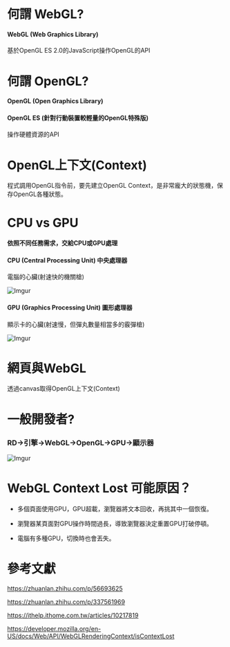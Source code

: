 # 何謂 WebGL?
#### WebGL (Web Graphics Library)
基於OpenGL ES 2.0的JavaScript操作OpenGL的API

# 何謂 OpenGL?
#### OpenGL (Open Graphics Library)
#### OpenGL ES (針對行動裝置較輕量的OpenGL特殊版)
操作硬體資源的API

# OpenGL上下文(Context)
程式調用OpenGL指令前，要先建立OpenGL Context，是非常龐大的狀態機，保存OpenGL各種狀態。

## 
# CPU vs GPU
#### 依照不同任務需求，交給CPU或GPU處理
#### CPU (Central Processing Unit) 中央處理器
電腦的心臟(射速快的機關槍)
  
![Imgur](https://i.imgur.com/Y7rPVxM.gif)

#### GPU (Graphics Processing Unit) 圖形處理器
顯示卡的心臟(射速慢，但彈丸數量相當多的霰彈槍)
  
![Imgur](https://i.imgur.com/HV4TpeX.gif)

# 網頁與WebGL
透過canvas取得OpenGL上下文(Context)

# 一般開發者?
### RD->引擎->WebGL->OpenGL->GPU->顯示器

![Imgur](https://i.imgur.com/pvV09Pp.jpg)

# WebGL Context Lost 可能原因？
- 多個頁面使用GPU，GPU超載，瀏覽器將文本回收，再挑其中一個恢復。

- 瀏覽器某頁面對GPU操作時間過長，導致瀏覽器決定重置GPU打破停頓。

- 電腦有多種GPU，切換時也會丟失。 

# 參考文獻
https://zhuanlan.zhihu.com/p/56693625

https://zhuanlan.zhihu.com/p/337561969

https://ithelp.ithome.com.tw/articles/10217819

https://developer.mozilla.org/en-US/docs/Web/API/WebGLRenderingContext/isContextLost